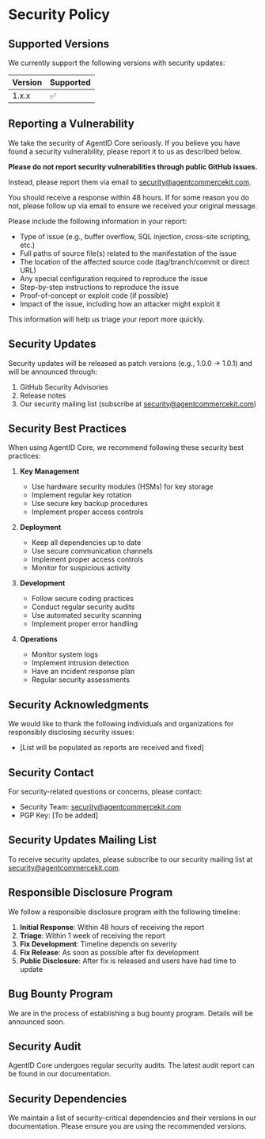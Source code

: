 # Security Policy

## Supported Versions

We currently support the following versions with security updates:

| Version | Supported          |
| ------- | ------------------ |
| 1.x.x   | :white_check_mark: |

## Reporting a Vulnerability

We take the security of AgentID Core seriously. If you believe you have found a security vulnerability, please report it to us as described below.

**Please do not report security vulnerabilities through public GitHub issues.**

Instead, please report them via email to security@agentcommercekit.com.

You should receive a response within 48 hours. If for some reason you do not, please follow up via email to ensure we received your original message.

Please include the following information in your report:

- Type of issue (e.g., buffer overflow, SQL injection, cross-site scripting, etc.)
- Full paths of source file(s) related to the manifestation of the issue
- The location of the affected source code (tag/branch/commit or direct URL)
- Any special configuration required to reproduce the issue
- Step-by-step instructions to reproduce the issue
- Proof-of-concept or exploit code (if possible)
- Impact of the issue, including how an attacker might exploit it

This information will help us triage your report more quickly.

## Security Updates

Security updates will be released as patch versions (e.g., 1.0.0 -> 1.0.1) and will be announced through:

1. GitHub Security Advisories
2. Release notes
3. Our security mailing list (subscribe at security@agentcommercekit.com)

## Security Best Practices

When using AgentID Core, we recommend following these security best practices:

1. **Key Management**
   - Use hardware security modules (HSMs) for key storage
   - Implement regular key rotation
   - Use secure key backup procedures
   - Implement proper access controls

2. **Deployment**
   - Keep all dependencies up to date
   - Use secure communication channels
   - Implement proper access controls
   - Monitor for suspicious activity

3. **Development**
   - Follow secure coding practices
   - Conduct regular security audits
   - Use automated security scanning
   - Implement proper error handling

4. **Operations**
   - Monitor system logs
   - Implement intrusion detection
   - Have an incident response plan
   - Regular security assessments

## Security Acknowledgments

We would like to thank the following individuals and organizations for responsibly disclosing security issues:

- [List will be populated as reports are received and fixed]

## Security Contact

For security-related questions or concerns, please contact:

- Security Team: security@agentcommercekit.com
- PGP Key: [To be added]

## Security Updates Mailing List

To receive security updates, please subscribe to our security mailing list at security@agentcommercekit.com.

## Responsible Disclosure Program

We follow a responsible disclosure program with the following timeline:

1. **Initial Response**: Within 48 hours of receiving the report
2. **Triage**: Within 1 week of receiving the report
3. **Fix Development**: Timeline depends on severity
4. **Fix Release**: As soon as possible after fix development
5. **Public Disclosure**: After fix is released and users have had time to update

## Bug Bounty Program

We are in the process of establishing a bug bounty program. Details will be announced soon.

## Security Audit

AgentID Core undergoes regular security audits. The latest audit report can be found in our documentation.

## Security Dependencies

We maintain a list of security-critical dependencies and their versions in our documentation. Please ensure you are using the recommended versions. 
